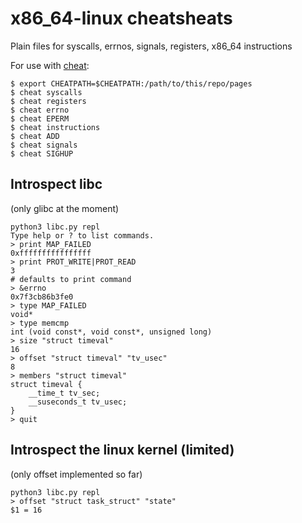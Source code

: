 # x86_64-linux cheatsheats

Plain files for syscalls, errnos, signals, registers, x86_64 instructions

For use with [cheat](https://github.com/chrisallenlane/cheat):

```console
$ export CHEATPATH=$CHEATPATH:/path/to/this/repo/pages
$ cheat syscalls
$ cheat registers
$ cheat errno
$ cheat EPERM
$ cheat instructions
$ cheat ADD
$ cheat signals
$ cheat SIGHUP
```

## Introspect libc

(only glibc at the moment)

```
python3 libc.py repl
Type help or ? to list commands.
> print MAP_FAILED
0xffffffffffffffff
> print PROT_WRITE|PROT_READ
3
# defaults to print command
> &errno
0x7f3cb86b3fe0
> type MAP_FAILED
void*
> type memcmp
int (void const*, void const*, unsigned long)
> size "struct timeval"
16
> offset "struct timeval" "tv_usec"
8
> members "struct timeval"
struct timeval {
    __time_t tv_sec;
    __suseconds_t tv_usec;
}
> quit
```

## Introspect the linux kernel (limited)

(only offset implemented so far)

```
python3 libc.py repl
> offset "struct task_struct" "state"
$1 = 16
```
